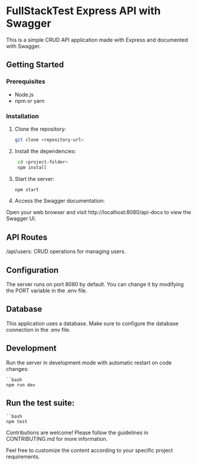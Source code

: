 # FullStackTest Express API with Swagger

This is a simple CRUD API application made with Express and documented with Swagger.

## Getting Started

### Prerequisites

- Node.js
- npm or yarn

### Installation

1. Clone the repository:

   ```bash
   git clone <repository-url>

2. Install the dependencies:

   ```bash
    cd <project-folder>
    npm install

3. Start the server:

    ```bash
    npm start

4. Access the Swagger documentation:

Open your web browser and visit http://localhost:8080/api-docs to view the Swagger UI.

## API Routes

/api/users: CRUD operations for managing users.

## Configuration

The server runs on port 8080 by default. You can change it by modifying the PORT variable in the .env file.

## Database

This application uses a database. Make sure to configure the database connection in the .env file.

## Development

Run the server in development mode with automatic restart on code changes:

    ``bash
    npm run dev

## Run the test suite:

    ``bash
    npm test

Contributions are welcome! Please follow the guidelines in CONTRIBUTING.md for more information.

Feel free to customize the content according to your specific project requirements.